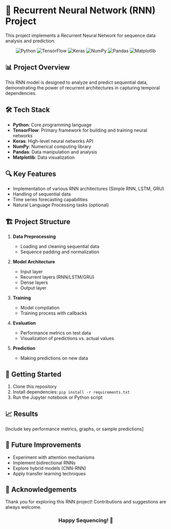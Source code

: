 # 🔁 Recurrent Neural Network (RNN) Project

This project implements a Recurrent Neural Network for sequence data analysis and prediction.

<div align="center">

![Python](https://img.shields.io/badge/Python-3776AB?style=for-the-badge&logo=python&logoColor=white)
![TensorFlow](https://img.shields.io/badge/TensorFlow-FF6F00?style=for-the-badge&logo=tensorflow&logoColor=white)
![Keras](https://img.shields.io/badge/Keras-%23D00000.svg?style=for-the-badge&logo=Keras&logoColor=white)
![NumPy](https://img.shields.io/badge/numpy-%23013243.svg?style=for-the-badge&logo=numpy&logoColor=white)
![Pandas](https://img.shields.io/badge/pandas-%23150458.svg?style=for-the-badge&logo=pandas&logoColor=white)
![Matplotlib](https://img.shields.io/badge/Matplotlib-%23ffffff.svg?style=for-the-badge&logo=Matplotlib&logoColor=black)

</div>

## 📊 Project Overview

This RNN model is designed to analyze and predict sequential data, demonstrating the power of recurrent architectures in capturing temporal dependencies.

## 🛠️ Tech Stack

- **Python**: Core programming language
- **TensorFlow**: Primary framework for building and training neural networks
- **Keras**: High-level neural networks API
- **NumPy**: Numerical computing library
- **Pandas**: Data manipulation and analysis
- **Matplotlib**: Data visualization

## 🔍 Key Features

- Implementation of various RNN architectures (Simple RNN, LSTM, GRU)
- Handling of sequential data
- Time series forecasting capabilities
- Natural Language Processing tasks (optional)

## 🏗️ Project Structure

1. **Data Preprocessing**
   - Loading and cleaning sequential data
   - Sequence padding and normalization

2. **Model Architecture**
   - Input layer
   - Recurrent layers (RNN/LSTM/GRU)
   - Dense layers
   - Output layer

3. **Training**
   - Model compilation
   - Training process with callbacks

4. **Evaluation**
   - Performance metrics on test data
   - Visualization of predictions vs. actual values

5. **Prediction**
   - Making predictions on new data

## 🚀 Getting Started

1. Clone this repository
2. Install dependencies: `pip install -r requirements.txt`
3. Run the Jupyter notebook or Python script

## 📈 Results

[Include key performance metrics, graphs, or sample predictions]

## 🔮 Future Improvements

- Experiment with attention mechanisms
- Implement bidirectional RNNs
- Explore hybrid models (CNN-RNN)
- Apply transfer learning techniques

## 🙏 Acknowledgements

Thank you for exploring this RNN project! Contributions and suggestions are always welcome.

<div align="center">

### Happy Sequencing! 🧬

</div>
